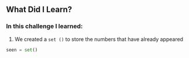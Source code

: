 ## What Did I Learn?

### In this challenge I learned:

1. We created a `set ()` to store the numbers that have already appeared
```python
seen = set()
```